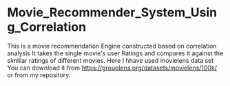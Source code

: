 # Movie_Recommender_System_Using_Correlation
This is a movie recommendation Engine constructed based on correlation analysis
It takes the single movie's user Ratings and compares it against the similiar ratings of different movies.
Here I hhave used movielens data set 
You can download it from https://grouplens.org/datasets/movielens/100k/ or from my repository.
